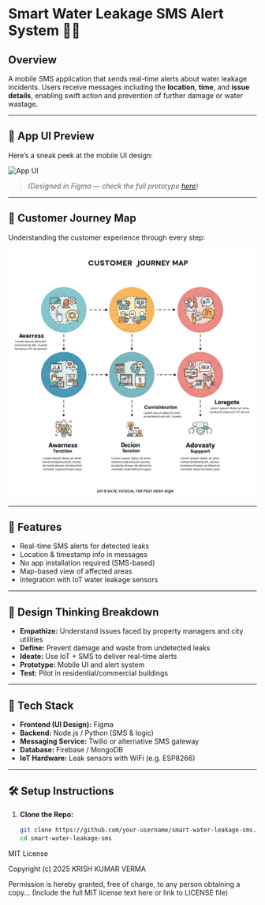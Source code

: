 # Smart Water Leakage SMS Alert System 🚰📲

## Overview

A mobile SMS application that sends real-time alerts about water leakage incidents. Users receive messages including the **location**, **time**, and **issue details**, enabling swift action and prevention of further damage or water wastage.

---

## 📱 App UI Preview

Here’s a sneak peek at the mobile UI design:

![App UI](./assets/app_ui_preview.png)

> *(Designed in Figma — check the full prototype [here](https://www.figma.com/))*

---

## 🎯 Customer Journey Map

Understanding the customer experience through every step:

![Customer Journey Map](https://github.com/echtkrish12/Haridwar-University-batch-no-5--project-title-Smart-Water-Leakage-SMS-Alert-System/blob/main/Gemini_Generated_Image_1pg9oj1pg9oj1pg9.jpeg?raw=true)

---

## 🚀 Features

- Real-time SMS alerts for detected leaks
- Location & timestamp info in messages
- No app installation required (SMS-based)
- Map-based view of affected areas
- Integration with IoT water leakage sensors

---

## 🧠 Design Thinking Breakdown

- **Empathize:** Understand issues faced by property managers and city utilities
- **Define:** Prevent damage and waste from undetected leaks
- **Ideate:** Use IoT + SMS to deliver real-time alerts
- **Prototype:** Mobile UI and alert system
- **Test:** Pilot in residential/commercial buildings

---

## 🧰 Tech Stack

- **Frontend (UI Design):** Figma
- **Backend:** Node.js / Python (SMS & logic)
- **Messaging Service:** Twilio or alternative SMS gateway
- **Database:** Firebase / MongoDB
- **IoT Hardware:** Leak sensors with WiFi (e.g. ESP8266)

---

## 🛠️ Setup Instructions

1. **Clone the Repo:**
   ```bash
   git clone https://github.com/your-username/smart-water-leakage-sms.git
   cd smart-water-leakage-sms
MIT License

Copyright (c) 2025 KRISH KUMAR VERMA

Permission is hereby granted, free of charge, to any person obtaining a copy...
(Include the full MIT license text here or link to LICENSE file)
